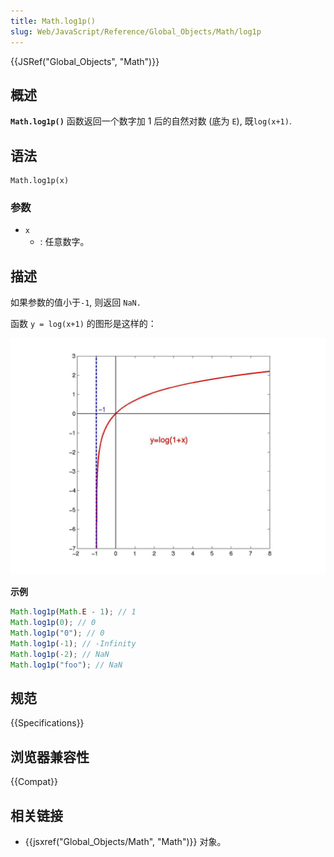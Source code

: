 ```yaml
---
title: Math.log1p()
slug: Web/JavaScript/Reference/Global_Objects/Math/log1p
---
```


{{JSRef("Global_Objects", "Math")}}

## 概述

**`Math.log1p()`** 函数返回一个数字加 1 后的自然对数 (底为 `E`), 既`log(x+1)`.

## 语法

```plain
Math.log1p(x)
```

### 参数

- `x`
  - : 任意数字。

## 描述

如果参数的值小于`-1`, 则返回 `NaN.`

函数 `y = log(x+1)` 的图形是这样的：

![log(x+1)](logx1.jpg)

**示例**

```js
Math.log1p(Math.E - 1); // 1
Math.log1p(0); // 0
Math.log1p("0"); // 0
Math.log1p(-1); // -Infinity
Math.log1p(-2); // NaN
Math.log1p("foo"); // NaN
```

## 规范

{{Specifications}}

## 浏览器兼容性

{{Compat}}

## 相关链接

- {{jsxref("Global_Objects/Math", "Math")}} 对象。
